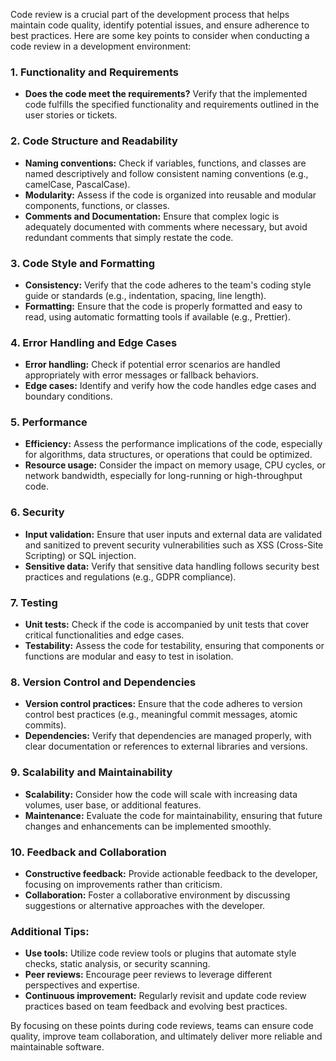 Code review is a crucial part of the development process that helps maintain code quality, identify potential issues, and ensure adherence to best practices. Here are some key points to consider when conducting a code review in a development environment:

### 1. **Functionality and Requirements**
- **Does the code meet the requirements?** Verify that the implemented code fulfills the specified functionality and requirements outlined in the user stories or tickets.

### 2. **Code Structure and Readability**
- **Naming conventions:** Check if variables, functions, and classes are named descriptively and follow consistent naming conventions (e.g., camelCase, PascalCase).
- **Modularity:** Assess if the code is organized into reusable and modular components, functions, or classes.
- **Comments and Documentation:** Ensure that complex logic is adequately documented with comments where necessary, but avoid redundant comments that simply restate the code.

### 3. **Code Style and Formatting**
- **Consistency:** Verify that the code adheres to the team's coding style guide or standards (e.g., indentation, spacing, line length).
- **Formatting:** Ensure that the code is properly formatted and easy to read, using automatic formatting tools if available (e.g., Prettier).

### 4. **Error Handling and Edge Cases**
- **Error handling:** Check if potential error scenarios are handled appropriately with error messages or fallback behaviors.
- **Edge cases:** Identify and verify how the code handles edge cases and boundary conditions.

### 5. **Performance**
- **Efficiency:** Assess the performance implications of the code, especially for algorithms, data structures, or operations that could be optimized.
- **Resource usage:** Consider the impact on memory usage, CPU cycles, or network bandwidth, especially for long-running or high-throughput code.

### 6. **Security**
- **Input validation:** Ensure that user inputs and external data are validated and sanitized to prevent security vulnerabilities such as XSS (Cross-Site Scripting) or SQL injection.
- **Sensitive data:** Verify that sensitive data handling follows security best practices and regulations (e.g., GDPR compliance).

### 7. **Testing**
- **Unit tests:** Check if the code is accompanied by unit tests that cover critical functionalities and edge cases.
- **Testability:** Assess the code for testability, ensuring that components or functions are modular and easy to test in isolation.

### 8. **Version Control and Dependencies**
- **Version control practices:** Ensure that the code adheres to version control best practices (e.g., meaningful commit messages, atomic commits).
- **Dependencies:** Verify that dependencies are managed properly, with clear documentation or references to external libraries and versions.

### 9. **Scalability and Maintainability**
- **Scalability:** Consider how the code will scale with increasing data volumes, user base, or additional features.
- **Maintenance:** Evaluate the code for maintainability, ensuring that future changes and enhancements can be implemented smoothly.

### 10. **Feedback and Collaboration**
- **Constructive feedback:** Provide actionable feedback to the developer, focusing on improvements rather than criticism.
- **Collaboration:** Foster a collaborative environment by discussing suggestions or alternative approaches with the developer.

### Additional Tips:
- **Use tools:** Utilize code review tools or plugins that automate style checks, static analysis, or security scanning.
- **Peer reviews:** Encourage peer reviews to leverage different perspectives and expertise.
- **Continuous improvement:** Regularly revisit and update code review practices based on team feedback and evolving best practices.

By focusing on these points during code reviews, teams can ensure code quality, improve team collaboration, and ultimately deliver more reliable and maintainable software.
